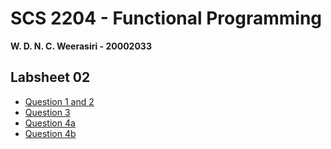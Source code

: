 # SCS 2204 - Functional Programming
**W. D. N. C. Weerasiri - 20002033**

## Labsheet 02
- [Question 1 and 2](tutorial02/q1-2.scala)
- [Question 3](tutorial02/q3.scala)
- [Question 4a](tutorial02/q4a.scala)
- [Question 4b](tutorial02/q4b.scala)
